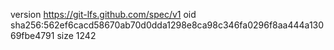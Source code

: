 version https://git-lfs.github.com/spec/v1
oid sha256:562ef6cacd58670ab70d0dda1298e8ca98c346fa0296f8aa444a13069fbe4791
size 1242
